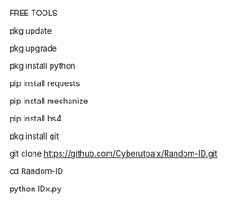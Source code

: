 FREE TOOLS

pkg update

pkg upgrade

pkg install python

pip install requests

pip install mechanize

pip install bs4

pkg install git

git clone https://github.com/Cyberutpalx/Random-ID.git

cd Random-ID

python IDx.py
